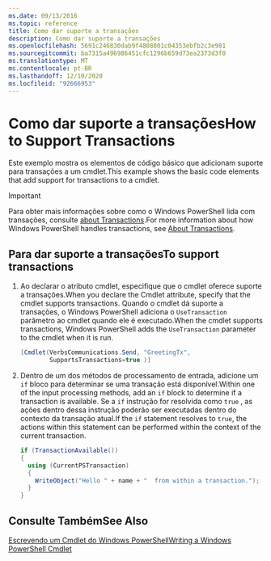 ```yaml
---
ms.date: 09/13/2016
ms.topic: reference
title: Como dar suporte a transações
description: Como dar suporte a transações
ms.openlocfilehash: 5691c246830dab9f4808801c04353ebfb2c3e981
ms.sourcegitcommit: ba7315a496986451cfc1296b659d73ea2373d3f0
ms.translationtype: MT
ms.contentlocale: pt-BR
ms.lasthandoff: 12/10/2020
ms.locfileid: "92666953"
---
```

# <a name="how-to-support-transactions"></a><span data-ttu-id="471ef-103">Como dar suporte a transações</span><span class="sxs-lookup"><span data-stu-id="471ef-103">How to Support Transactions</span></span>

<span data-ttu-id="471ef-104">Este exemplo mostra os elementos de código básico que adicionam suporte para transações a um cmdlet.</span><span class="sxs-lookup"><span data-stu-id="471ef-104">This example shows the basic code elements that add support for transactions to a cmdlet.</span></span>

> [!IMPORTANT]
> <span data-ttu-id="471ef-105">Para obter mais informações sobre como o Windows PowerShell lida com transações, consulte [about Transactions][about_Transactions].</span><span class="sxs-lookup"><span data-stu-id="471ef-105">For more information about how Windows PowerShell handles transactions, see [About Transactions][about_Transactions].</span></span>

## <a name="to-support-transactions"></a><span data-ttu-id="471ef-106">Para dar suporte a transações</span><span class="sxs-lookup"><span data-stu-id="471ef-106">To support transactions</span></span>

1. <span data-ttu-id="471ef-107">Ao declarar o atributo cmdlet, especifique que o cmdlet oferece suporte a transações.</span><span class="sxs-lookup"><span data-stu-id="471ef-107">When you declare the Cmdlet attribute, specify that the cmdlet supports transactions.</span></span>
   <span data-ttu-id="471ef-108">Quando o cmdlet dá suporte a transações, o Windows PowerShell adiciona o `UseTransaction` parâmetro ao cmdlet quando ele é executado.</span><span class="sxs-lookup"><span data-stu-id="471ef-108">When the cmdlet supports transactions, Windows PowerShell adds the `UseTransaction` parameter to the cmdlet when it is run.</span></span>

    ```csharp
    [Cmdlet(VerbsCommunications.Send, "GreetingTx",
            SupportsTransactions=true )]
    ```

2. <span data-ttu-id="471ef-109">Dentro de um dos métodos de processamento de entrada, adicione um `if` bloco para determinar se uma transação está disponível.</span><span class="sxs-lookup"><span data-stu-id="471ef-109">Within one of the input processing methods, add an `if` block to determine if a transaction is available.</span></span>
   <span data-ttu-id="471ef-110">Se a `if` instrução for resolvida como `true` , as ações dentro dessa instrução poderão ser executadas dentro do contexto da transação atual.</span><span class="sxs-lookup"><span data-stu-id="471ef-110">If the `if` statement resolves to `true`, the actions within this statement can be performed within the context of the current transaction.</span></span>

    ```csharp
    if (TransactionAvailable())
    {
      using (CurrentPSTransaction)
      {
        WriteObject("Hello " + name + "  from within a transaction.");
      }
    }
    ```

## <a name="see-also"></a><span data-ttu-id="471ef-111">Consulte Também</span><span class="sxs-lookup"><span data-stu-id="471ef-111">See Also</span></span>

[<span data-ttu-id="471ef-112">Escrevendo um Cmdlet do Windows PowerShell</span><span class="sxs-lookup"><span data-stu-id="471ef-112">Writing a Windows PowerShell Cmdlet</span></span>](./writing-a-windows-powershell-cmdlet.md)

<!-- External URLs -->

[about_Transactions]: /powershell/module/Microsoft.PowerShell.Core/About/about_Transactions
